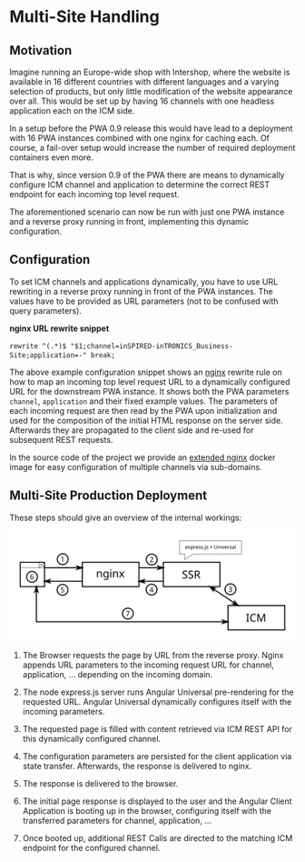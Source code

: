 <!--
kb_concepts
kb_pwa
kb_everyone
kb_sync_latest_only
-->

# Multi-Site Handling

## Motivation

Imagine running an Europe-wide shop with Intershop, where the website is available in 16 different countries with different languages and a varying selection of products, but only little modification of the website appearance over all.
This would be set up by having 16 channels with one headless application each on the ICM side.

In a setup before the PWA 0.9 release this would have lead to a deployment with 16 PWA instances combined with one nginx for caching each.
Of course, a fail-over setup would increase the number of required deployment containers even more.

That is why, since version 0.9 of the PWA there are means to dynamically configure ICM channel and application to determine the correct REST endpoint for each incoming top level request.

The aforementioned scenario can now be run with just one PWA instance and a reverse proxy running in front, implementing this dynamic configuration.

## Configuration

To set ICM channels and applications dynamically, you have to use URL rewriting in a reverse proxy running in front of the PWA instances.
The values have to be provided as URL parameters (not to be confused with query parameters).

**nginx URL rewrite snippet**

```text
rewrite ^(.*)$ "$1;channel=inSPIRED-inTRONICS_Business-Site;application=-" break;
```

The above example configuration snippet shows an [nginx](https://en.wikipedia.org/wiki/Nginx) rewrite rule on how to map an incoming top level request URL to a dynamically configured URL for the downstream PWA instance.
It shows both the PWA parameters `channel`, `application` and their fixed example values.
The parameters of each incoming request are then read by the PWA upon initialization and used for the composition of the initial HTML response on the server side.
Afterwards they are propagated to the client side and re-used for subsequent REST requests.

In the source code of the project we provide an [extended nginx](./pwa-building-blocks.md#pwa---nginx) docker image for easy configuration of multiple channels via sub-domains.

## Multi-Site Production Deployment

These steps should give an overview of the internal workings:

![Current Deployment](pwa-building-blocks-production-deployment.svg)

1. The Browser requests the page by URL from the reverse proxy. Nginx appends URL parameters to the incoming request URL for channel, application, ... depending on the incoming domain.

2. The node express.js server runs Angular Universal pre-rendering for the requested URL. Angular Universal dynamically configures itself with the incoming parameters.

3. The requested page is filled with content retrieved via ICM REST API for this dynamically configured channel.

4. The configuration parameters are persisted for the client application via state transfer. Afterwards, the response is delivered to nginx.

5. The response is delivered to the browser.

6. The initial page response is displayed to the user and the Angular Client Application is booting up in the browser, configuring itself with the transferred parameters for channel, application, ...

7. Once booted up, additional REST Calls are directed to the matching ICM endpoint for the configured channel.
